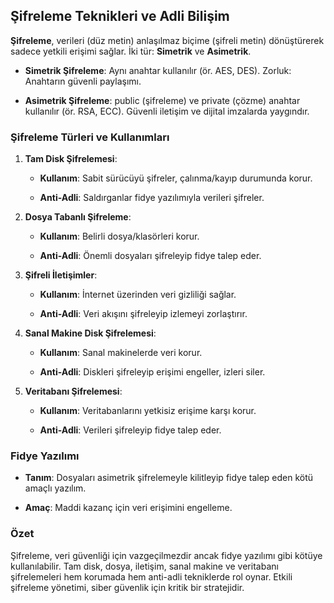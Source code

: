 ## Şifreleme Teknikleri ve Adli Bilişim

**Şifreleme**, verileri (düz metin) anlaşılmaz biçime (şifreli metin) dönüştürerek sadece yetkili erişimi sağlar. İki tür: **Simetrik** ve **Asimetrik**.

- **Simetrik Şifreleme**: Aynı anahtar kullanılır (ör. AES, DES). Zorluk: Anahtarın güvenli paylaşımı.
    
- **Asimetrik Şifreleme**: public (şifreleme) ve private (çözme) anahtar kullanılır (ör. RSA, ECC). Güvenli iletişim ve dijital imzalarda yaygındır.
    

### Şifreleme Türleri ve Kullanımları

1. **Tam Disk Şifrelemesi**:
    
    - **Kullanım**: Sabit sürücüyü şifreler, çalınma/kayıp durumunda korur.
        
    - **Anti-Adli**: Saldırganlar fidye yazılımıyla verileri şifreler.
        
2. **Dosya Tabanlı Şifreleme**:
    
    - **Kullanım**: Belirli dosya/klasörleri korur.
        
    - **Anti-Adli**: Önemli dosyaları şifreleyip fidye talep eder.
        
3. **Şifreli İletişimler**:
    
    - **Kullanım**: İnternet üzerinden veri gizliliği sağlar.
        
    - **Anti-Adli**: Veri akışını şifreleyip izlemeyi zorlaştırır.
        
4. **Sanal Makine Disk Şifrelemesi**:
    
    - **Kullanım**: Sanal makinelerde veri korur.
        
    - **Anti-Adli**: Diskleri şifreleyip erişimi engeller, izleri siler.
        
5. **Veritabanı Şifrelemesi**:
    
    - **Kullanım**: Veritabanlarını yetkisiz erişime karşı korur.
        
    - **Anti-Adli**: Verileri şifreleyip fidye talep eder.
        

### Fidye Yazılımı

- **Tanım**: Dosyaları asimetrik şifrelemeyle kilitleyip fidye talep eden kötü amaçlı yazılım.
    
- **Amaç**: Maddi kazanç için veri erişimini engelleme.
    

### Özet

Şifreleme, veri güvenliği için vazgeçilmezdir ancak fidye yazılımı gibi kötüye kullanılabilir. Tam disk, dosya, iletişim, sanal makine ve veritabanı şifrelemeleri hem korumada hem anti-adli tekniklerde rol oynar. Etkili şifreleme yönetimi, siber güvenlik için kritik bir stratejidir.